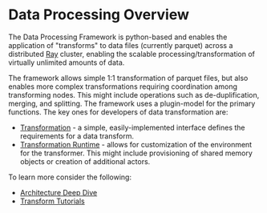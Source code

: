 # Data Processing Overview 
The Data Processing Framework is python-based and enables the 
application of "transforms" to data files (currently parquet) across a distributed 
[Ray](https://docs.ray.io/en/latest/index.html) cluster, enabling the
scalable processing/transformation of virtually unlimited amounts of data. 

The framework allows simple 1:1 transformation of parquet files, but also enables
more complex transformations requiring coordination among transforming nodes.
This might include operations such as de-duplification, merging, and splitting.
The framework uses a plugin-model for the primary functions.  The key ones for
developers of data transformation are:
* [Transformation](../src/data_processing/transform/table_transform.py) - a simple, easily-implemented interface defines
the requirements for a data transform.
* [Transformation Runtime](../src/data_processing/ray/transform_runtime.py) - allows for customization of the environment for the transformer.
This might include provisioning of shared memory objects or creation of additional actors.

To learn more consider the following:
* [Architecture Deep Dive](architecture.md)
* [Transform Tutorials](transform-tutorials.md)

